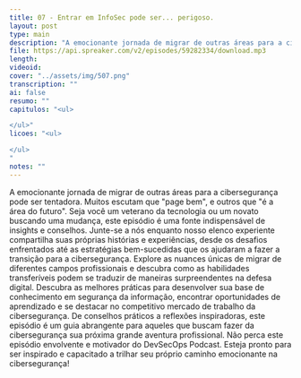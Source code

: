 ```yaml
---
title: 07 - Entrar em InfoSec pode ser... perigoso.
layout: post
type: main
description: "A emocionante jornada de migrar de outras áreas para a cibersegurança pode ser tentadora. Muitos escutam que "page bem", e outros que "é a área do futuro". Seja você um veterano da tecnologia ou um novato buscando uma mudança, este episódio é uma fonte indispensável de insights e conselhos. Junte-se a nós enquanto nosso elenco experiente compartilha suas próprias histórias e experiências, desde os desafios enfrentados até as estratégias bem-sucedidas que os ajudaram a fazer a transição para a cibersegurança. Explore as nuances únicas de migrar de diferentes campos profissionais e descubra como as habilidades transferíveis podem se traduzir de maneiras surpreendentes na defesa digital. Descubra as melhores práticas para desenvolver sua base de conhecimento em segurança da informação, encontrar oportunidades de aprendizado e se destacar no competitivo mercado de trabalho da cibersegurança. De conselhos práticos a reflexões inspiradoras, este episódio é um guia abrangente para aqueles que buscam fazer da cibersegurança sua próxima grande aventura profissional. Não perca este episódio envolvente e motivador do DevSecOps Podcast. Esteja pronto para ser inspirado e capacitado a trilhar seu próprio caminho emocionante na cibersegurança!"
file: https://api.spreaker.com/v2/episodes/59282334/download.mp3
length: 
videoid: 
cover: "../assets/img/507.png"
transcription: ""
ai: false
resumo: ""
capitulos: "<ul>

</ul>"
licoes: "<ul>

</ul>
"
notes: ""
---
```


A emocionante jornada de migrar de outras áreas para a cibersegurança pode ser tentadora. Muitos escutam que "page bem", e outros que "é a área do futuro". Seja você um veterano da tecnologia ou um novato buscando uma mudança, este episódio é uma fonte indispensável de insights e conselhos. Junte-se a nós enquanto nosso elenco experiente compartilha suas próprias histórias e experiências, desde os desafios enfrentados até as estratégias bem-sucedidas que os ajudaram a fazer a transição para a cibersegurança. Explore as nuances únicas de migrar de diferentes campos profissionais e descubra como as habilidades transferíveis podem se traduzir de maneiras surpreendentes na defesa digital. Descubra as melhores práticas para desenvolver sua base de conhecimento em segurança da informação, encontrar oportunidades de aprendizado e se destacar no competitivo mercado de trabalho da cibersegurança. De conselhos práticos a reflexões inspiradoras, este episódio é um guia abrangente para aqueles que buscam fazer da cibersegurança sua próxima grande aventura profissional. Não perca este episódio envolvente e motivador do DevSecOps Podcast. Esteja pronto para ser inspirado e capacitado a trilhar seu próprio caminho emocionante na cibersegurança!